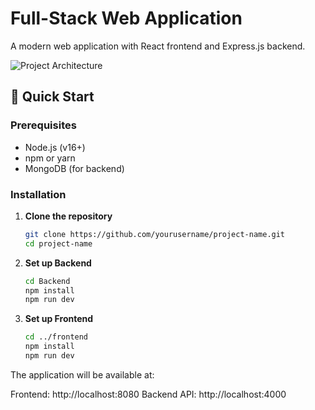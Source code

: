 # Full-Stack Web Application

A modern web application with React frontend and Express.js backend.

![Project Architecture](https://i.imgur.com/JqkYbYl.png)



## 🚀 Quick Start

### Prerequisites
- Node.js (v16+)
- npm or yarn
- MongoDB (for backend)

### Installation

1. **Clone the repository**
      ```bash
      git clone https://github.com/yourusername/project-name.git
      cd project-name

1. **Set up Backend**
   ```bash
   cd Backend
   npm install
   npm run dev

3. **Set up Frontend**
   ```bash
   cd ../frontend
   npm install
   npm run dev

The application will be available at:

Frontend: http://localhost:8080
Backend API: http://localhost:4000


